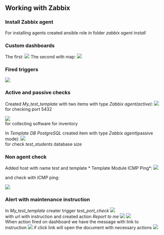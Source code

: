 ## Working with Zabbix
### Install Zabbix agent
For installing agents created ansible role in folder *zabbix agent install*  
### Custom dashboards
The first:
![](images/dashboard1.png) 
The second with map:
![](images/dashboard2.png)
### Fired triggers
![](images/triggers.png)

### Active and passive checks
Created *My_test_template* with two items with type *Zabbix agent(active)*:
![](images/active_1.png)  
for checking port 5432

![](images/active_2.png)  
for collecting software for inventory

In *Template DB PostgreSQL* created item with type *Zabbix agent*(passive mode):
![](images/passive.png)  
for check *test_students* database size
### Non agent check
Added host with name *test* and template *	Template Module ICMP Ping*:
![](images/hosts.png)  

and check with ICMP ping:  

![](images/icmp_ping.png)  

### Alert with maintenance instruction
In *My_test_template* creater trigger *test_port_check*
![](images/trigger.png)  
with url with instruction and created  action *Report to me*
![](images/action_1.png)
![](images/action_2.png)  
When action fired on dashboard we have the message with link to instruction
![](images/instruction.png)
if click link will open the document with necessary actions
![](images/google_doc.png)
